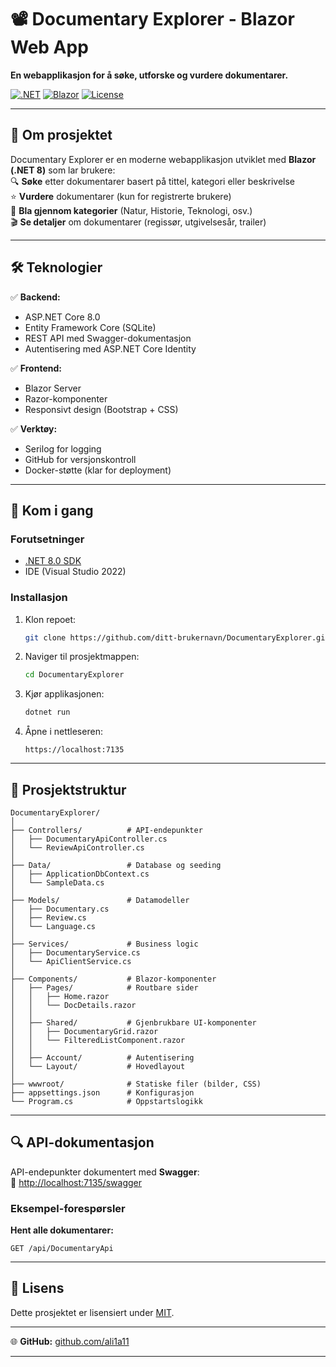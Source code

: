 ﻿# **📽️ Documentary Explorer - Blazor Web App**  

**En webapplikasjon for å søke, utforske og vurdere dokumentarer.**  

[![.NET](https://img.shields.io/badge/.NET-8.0-blue)](https://dotnet.microsoft.com/)
[![Blazor](https://img.shields.io/badge/Blazor-WebApp-purple)](https://dotnet.microsoft.com/apps/aspnet/web-apps/blazor)
[![License](https://img.shields.io/badge/License-MIT-green)](LICENSE)

---

## **📌 Om prosjektet**  
Documentary Explorer er en moderne webapplikasjon utviklet med **Blazor (.NET 8)** som lar brukere:  
🔍 **Søke** etter dokumentarer basert på tittel, kategori eller beskrivelse  
⭐ **Vurdere** dokumentarer (kun for registrerte brukere)  
📂 **Bla gjennom kategorier** (Natur, Historie, Teknologi, osv.)  
🎬 **Se detaljer** om dokumentarer (regissør, utgivelsesår, trailer)  

---

## **🛠️ Teknologier**  
✅ **Backend:**  
- ASP.NET Core 8.0  
- Entity Framework Core (SQLite)  
- REST API med Swagger-dokumentasjon  
- Autentisering med ASP.NET Core Identity  

✅ **Frontend:**  
- Blazor Server  
- Razor-komponenter  
- Responsivt design (Bootstrap + CSS)  

✅ **Verktøy:**  
- Serilog for logging  
- GitHub for versjonskontroll  
- Docker-støtte (klar for deployment)  

---

## **🚀 Kom i gang**  

### **Forutsetninger**  
- [.NET 8.0 SDK](https://dotnet.microsoft.com/download)  
- IDE (Visual Studio 2022)  

### **Installasjon**  
1. Klon repoet:  
   ```bash
   git clone https://github.com/ditt-brukernavn/DocumentaryExplorer.git
   ```
2. Naviger til prosjektmappen:  
   ```bash
   cd DocumentaryExplorer
   ```
3. Kjør applikasjonen:  
   ```bash
   dotnet run
   ```
4. Åpne i nettleseren:  
   ```
   https://localhost:7135
   ```

---

## **📂 Prosjektstruktur**  
```
DocumentaryExplorer/
│
├── Controllers/          # API-endepunkter
│   ├── DocumentaryApiController.cs
│   └── ReviewApiController.cs
│
├── Data/                 # Database og seeding
│   ├── ApplicationDbContext.cs
│   └── SampleData.cs
│
├── Models/               # Datamodeller
│   ├── Documentary.cs
│   ├── Review.cs
│   └── Language.cs
│
├── Services/             # Business logic
│   ├── DocumentaryService.cs
│   └── ApiClientService.cs
│
├── Components/           # Blazor-komponenter
│   ├── Pages/            # Routbare sider
│   │   ├── Home.razor
│   │   └── DocDetails.razor
│   │
│   ├── Shared/           # Gjenbrukbare UI-komponenter
│   │   ├── DocumentaryGrid.razor
│   │   └── FilteredListComponent.razor
│   │
│   ├── Account/          # Autentisering
│   └── Layout/           # Hovedlayout
│
├── wwwroot/              # Statiske filer (bilder, CSS)
├── appsettings.json      # Konfigurasjon
└── Program.cs            # Oppstartslogikk
```

---

## **🔍 API-dokumentasjon**  
API-endepunkter dokumentert med **Swagger**:  
📄 [http://localhost:7135/swagger](http://localhost:7135/swagger)  

### **Eksempel-forespørsler**  
**Hent alle dokumentarer:**  
```http
GET /api/DocumentaryApi
```

---

## **📜 Lisens**  
Dette prosjektet er lisensiert under [MIT](LICENSE).  

---

🌐 **GitHub:** [github.com/ali1a11](https://github.com/ali1a11)  

--- 